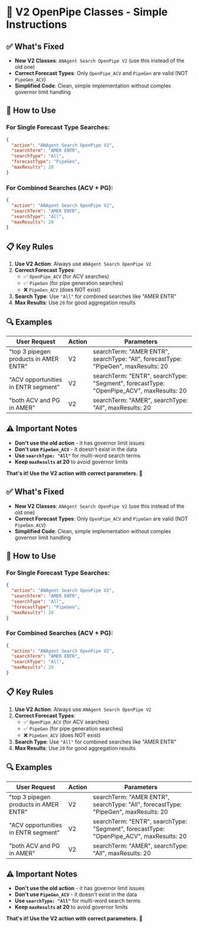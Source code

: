 # 🎯 V2 OpenPipe Classes - Simple Instructions

## ✅ What's Fixed
- **New V2 Classes**: `ANAgent Search OpenPipe V2` (use this instead of the old one)
- **Correct Forecast Types**: Only `OpenPipe_ACV` and `PipeGen` are valid (NOT `PipeGen_ACV`)
- **Simplified Code**: Clean, simple implementation without complex governor limit handling

## 🚀 How to Use

### For Single Forecast Type Searches:
```json
{
  "action": "ANAgent Search OpenPipe V2",
  "searchTerm": "AMER ENTR",
  "searchType": "All",
  "forecastType": "PipeGen",
  "maxResults": 20
}
```

### For Combined Searches (ACV + PG):
```json
{
  "action": "ANAgent Search OpenPipe V2",
  "searchTerm": "AMER ENTR",
  "searchType": "All",
  "maxResults": 20
}
```

## 📋 Key Rules

1. **Use V2 Action**: Always use `ANAgent Search OpenPipe V2`
2. **Correct Forecast Types**: 
   - ✅ `OpenPipe_ACV` (for ACV searches)
   - ✅ `PipeGen` (for pipe generation searches)
   - ❌ `PipeGen_ACV` (does NOT exist)
3. **Search Type**: Use `"All"` for combined searches like "AMER ENTR"
4. **Max Results**: Use `20` for good aggregation results

## 🔍 Examples

| User Request | Action | Parameters |
|-------------|--------|------------|
| "top 3 pipegen products in AMER ENTR" | V2 | searchTerm: "AMER ENTR", searchType: "All", forecastType: "PipeGen", maxResults: 20 |
| "ACV opportunities in ENTR segment" | V2 | searchTerm: "ENTR", searchType: "Segment", forecastType: "OpenPipe_ACV", maxResults: 20 |
| "both ACV and PG in AMER" | V2 | searchTerm: "AMER", searchType: "All", maxResults: 20 |

## ⚠️ Important Notes

- **Don't use the old action** - it has governor limit issues
- **Don't use `PipeGen_ACV`** - it doesn't exist in the data
- **Use `searchType: "All"`** for multi-word search terms
- **Keep `maxResults` at 20** to avoid governor limits

**That's it! Use the V2 action with correct parameters.** 🚀 

## ✅ What's Fixed
- **New V2 Classes**: `ANAgent Search OpenPipe V2` (use this instead of the old one)
- **Correct Forecast Types**: Only `OpenPipe_ACV` and `PipeGen` are valid (NOT `PipeGen_ACV`)
- **Simplified Code**: Clean, simple implementation without complex governor limit handling

## 🚀 How to Use

### For Single Forecast Type Searches:
```json
{
  "action": "ANAgent Search OpenPipe V2",
  "searchTerm": "AMER ENTR",
  "searchType": "All",
  "forecastType": "PipeGen",
  "maxResults": 20
}
```

### For Combined Searches (ACV + PG):
```json
{
  "action": "ANAgent Search OpenPipe V2",
  "searchTerm": "AMER ENTR",
  "searchType": "All",
  "maxResults": 20
}
```

## 📋 Key Rules

1. **Use V2 Action**: Always use `ANAgent Search OpenPipe V2`
2. **Correct Forecast Types**: 
   - ✅ `OpenPipe_ACV` (for ACV searches)
   - ✅ `PipeGen` (for pipe generation searches)
   - ❌ `PipeGen_ACV` (does NOT exist)
3. **Search Type**: Use `"All"` for combined searches like "AMER ENTR"
4. **Max Results**: Use `20` for good aggregation results

## 🔍 Examples

| User Request | Action | Parameters |
|-------------|--------|------------|
| "top 3 pipegen products in AMER ENTR" | V2 | searchTerm: "AMER ENTR", searchType: "All", forecastType: "PipeGen", maxResults: 20 |
| "ACV opportunities in ENTR segment" | V2 | searchTerm: "ENTR", searchType: "Segment", forecastType: "OpenPipe_ACV", maxResults: 20 |
| "both ACV and PG in AMER" | V2 | searchTerm: "AMER", searchType: "All", maxResults: 20 |

## ⚠️ Important Notes

- **Don't use the old action** - it has governor limit issues
- **Don't use `PipeGen_ACV`** - it doesn't exist in the data
- **Use `searchType: "All"`** for multi-word search terms
- **Keep `maxResults` at 20** to avoid governor limits

**That's it! Use the V2 action with correct parameters.** 🚀 